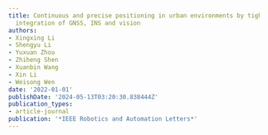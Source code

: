 ```yaml
---
title: Continuous and precise positioning in urban environments by tightly coupled
  integration of GNSS, INS and vision
authors:
- Xingxing Li
- Shengyu Li
- Yuxuan Zhou
- Zhiheng Shen
- Xuanbin Wang
- Xin Li
- Weisong Wen
date: '2022-01-01'
publishDate: '2024-05-13T03:20:30.838444Z'
publication_types:
- article-journal
publication: '*IEEE Robotics and Automation Letters*'
---
```

